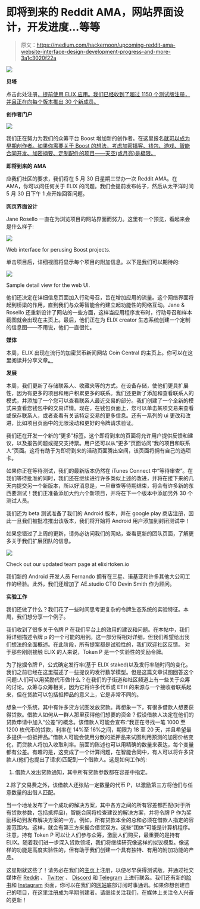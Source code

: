 # 即将到来的 Reddit AMA，网站界面设计，开发进度…等等

> 原文：<https://medium.com/hackernoon/upcoming-reddit-ama-website-interface-design-development-progress-and-more-3a1c3020f22a>

![](img/c48976c4d21cfbae05968e0c075c055c.png)

**贝塔**

点击此处注册[，提前使用 ELIX 应用。我们已经收到了超过 1150 个测试版注册，并且正在向每个版本推出 30 个新成员。](https://www.elixirtoken.io/)

**创作者门户**

![](img/346e2397ff9bbdbc7296ccdd101aa057.png)

我们正在努力为我们的众筹平台 Boost 增加新的创作者。在这里报名[就可以成为早期创作者。如果你需要关于 Boost 的想法，考虑加密播客、钱包、游戏、智能合同开发、加密摘要、定制配件的项目——天空(或月亮)是极限。](https://www.elixirtoken.io/boost)

**即将到来的 AMA**

应我们社区的要求，我们将在 5 月 30 日星期三举办一次 Reddit AMA。在 AMA，你可以问任何关于 ELIX 的问题。我们会提前发布帖子，然后从太平洋时间 5 月 30 日下午 1 点开始回答问题。

**网页界面设计**

Jane Rosello 一直在为浏览项目的网站界面而努力。这里有一个预览，看起来会是什么样子:

![](img/4a7e05ec91bb5516bb890faadf061411.png)

Web interface for perusing Boost projects.

单击项目后，详细视图将显示每个项目的附加信息。以下是我们可以期待的:

![](img/e032c38361d0fc6e1065012390b434fa.png)

Sample detail view for the web UI.

他们还决定在详细信息页面加入行动号召，旨在增加应用的流量。这个网络界面将起到桥梁的作用，直到我们与众筹智能合约建立起功能性的网络互动。Jane & Rosello 还重新设计了网站的一些方面，这样当应用程序发布时，行动号召和样本截图就会出现在主页上。最后，他们正在为 ELIX creator 生态系统创建一个定制的信息图——不用说，他们一直很忙。

**媒体**

本周，ELIX 出现在流行的加密货币新闻网站 Coin Central 的主页上。你可以在这里阅读并分享文章[。](https://coincentral.com/elix-beginners-guide/)

**发展**

本周，我们更新了存储联系人、收藏夹等的方式。在设备存储，使他们更具扩展性，因为有更多的项目和用户积累更多的联系。我们还更新了添加和查看联系人的模式，并添加了一个您可以查看联系人最近交易的部分。我们创建了一个全新的模式来查看您钱包中的交易详情。现在，在钱包页面上，您可以单击某项交易来查看或保存联系人，或者查看有关该特定交易的更多信息。还有一系列的 ui 更改和改进，比如项目页面中的无限滚动和更好的令牌请求验证。

我们还在开发一个新的“更多”标签。这个即将到来的页面将允许用户提供反馈和建议，以及报告问题或提交支持票。用户还可以从“更多”页面访问“我的项目和联系人”页面。这将有助于为即将到来的活动页面腾出空间，该页面将拥有自己的选项卡。

如果你正在等待测试，我们的最新版本仍然在 iTunes Connect 中“等待审查”。在我们等待批准的同时，我们还在继续进行许多类似上述的改进，并将在接下来的几天内提交另一个新版本，所以好消息是，一旦审查等待期结束，将会有许多新的东西要测试！我们正准备添加大约六个新项目，并将在下一个版本中添加另外 30 个测试人员。

我们还为 beta 测试准备了我们的 Android 版本，并在 google play 商店注册，因此一旦我们被批准推出该版本，我们将开始将 Android 用户添加到封闭测试中！

如果您错过了上周的更新，请务必访问我们的网站，查看更新的团队页面，了解更多关于我们扩展团队的信息。

![](img/de5fcd8e2acfbb562f92120be86bff31.png)

Check out our updated team page at elixirtoken.io

我们新的 Android 开发人员 Fernando 拥有在三星、诺基亚和许多其他大公司工作的经验。此外，我们还增加了 AE.studio CTO Devin Smith 作为顾问。

**实验工作**

我们还做了什么？我们花了一些时间思考更复杂的令牌生态系统的实验特征。本周，我们想分享一个例子。

我们收到了很多关于令牌 P 在我们平台上的效用的建议和问题。在本帖中，我们将详细描述令牌 p 的一个可能的用例。这一部分将相对详细，但我们希望给出我们想法的全面概述。在此阶段，所有提案都是试验性的，我们欢迎社区反馈。
对于那些刚刚接触 ELIX 的人来说，Token P 是一个实验性的奖励令牌。

为了挖掘令牌 P，公式确定发行率(基于 ELIX staked)以及发行率随时间的变化。我们之前已经在这里描述了一些提议的发行数学模型。但是这篇文章试图回答这个问题:人们可以用奖励代币做什么？在我们的子街道和社区频道上有一些关于众筹的讨论。众筹与众筹相关，因为它将许多代币或 ETH 的来源与一个接收者联系起来，但在贷款可以包括抵押品的意义上，它是非常不同的。

想象一个系统，其中有许多贷方试图发放贷款。再想象一下，有很多借款人想要获得贷款。借款人如何从一群人那里获得他们想要的资金？假设借款人决定在他们的贷款申请中加入“公差”的概念。该借款人可能会宣布:“我正在寻找一笔 1000 至 1200 枚代币的贷款，利率在 14%至 16%之间，期限为 18 至 20 天，并且希望最多提供一份抵押品。”借款人可能会使用分散的抵押品来试图利用预测的加密价格变化，而贷款人将加入收取利率。前面的陈述也可以用精确的数量来表达，每个变量都有公差。有趣的是，这变成了一个计算问题，在智能合同中，有人可以将许多贷款人(他们也提出了请求)匹配到一个借款人。这是如何工作的:

1.  借款人发出贷款通知，其中所有贷款参数都在容差中指定。

2.除了交易费之外，该借款人还张贴一定数量的代币 P，以激励第三方将他们与任意数量的出借人匹配。

当一个地址发布了一个成功的解决方案，其中各方之间的所有容差都匹配(对于所有贷款参数，包括抵押品)，智能合同将检查建议的解决方案，并将令牌 P 作为奖励移动到发布解决方案的一方。例如，所有贷款本金的总和必须在借款人指定的容差范围内。这样，就会有第三方来撮合借贷双方。这些“团体”可能是计算机程序。注意，持有 Token P 可以让人们参与众筹，激励人们购买，最重要的是持有 ELIX。随着我们进一步深入贷款领域，我们将继续研究像这样的拟议模型。像这样的功能是高度实验性的，但有助于我们创建一个具有独特、有用的附加功能的产品。

这星期就这些了！请务必在我们的[主页](https://www.elixirtoken.io/)上注册，以便尽早获得测试版，并通过社交媒体在 [Reddit](https://www.reddit.com/r/elixirtoken/) 、 [Twitter](http://twitter.com/elixtoken/) 、 [Discord](https://discord.gg/mu4EJaz) 和 [Telegram](https://t.me/ElixirToken) 上进行联系。我们还有新的[脸书](https://www.facebook.com/elixirtoken/)和 [Instagram](https://www.instagram.com/elixtoken/) 页面，你可以在我们的[网站](https://www.elixirtoken.io/)底部订阅时事通讯。如果你想创建自己的项目，在这里注册成为早期创建者。请继续关注我们，在媒体上关注令人兴奋的更新！